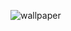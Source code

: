 ![wallpaper](https://user-images.githubusercontent.com/22851705/28993355-ef5a2120-79a3-11e7-9b25-758d22907be4.gif)

